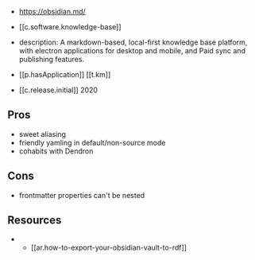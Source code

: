 
- https://obsidian.md/
- [[c.software.knowledge-base]]
- description: A markdown-based, local-first knowledge base platform, with electron applications for desktop and mobile, and Paid sync and publishing features. 

- [[p.hasApplication]] [[t.km]] 
- [[c.release.initial]] 2020

## Pros

- sweet aliasing
- friendly yamling in default/non-source mode
- cohabits with Dendron

## Cons

- frontmatter properties can't be nested

## Resources

- - [[ar.how-to-export-your-obsidian-vault-to-rdf]]
